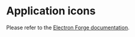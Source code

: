 # Application icons

Please refer to the [Electron Forge documentation](https://www.electronforge.io/guides/create-and-add-icons).
